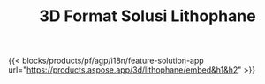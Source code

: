 ﻿---
title: 3D Format Solusi Lithophane 
weight: 7730
url: /id/lithophane
limit: 
description: Buat litofan Anda dari 3D file dari perangkat apa pun
---
{{< blocks/products/pf/agp/i18n/feature-solution-app url="https://products.aspose.app/3d/lithophane/embed&h1&h2" >}} 
